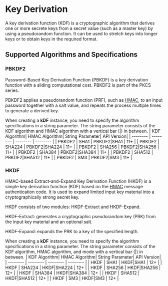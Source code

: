 # Key Derivation
A key derivation function (KDF) is a cryptographic algorithm that derives one or more secrete keys from a secret value (such as a master key) by using a pseudorandom function. It can be used to stretch keys into longer keys or to obtain keys in the required format.

## Supported Algorithms and Specifications

### PBKDF2

Password-Based Key Derivation Function (PBKDF) is a key derivation function with a sliding computational cost. PBKDF2 is part of the PKCS series.

PBKDF2 applies a pseudorandom function (PRF), such as [HMAC](crypto-compute-mac.md), to an input password together with a salt value, and repeats the process multiple times to generate a derived key.

When creating a **kDF** instance, you need to specify the algorithm specifications in a string parameter. The string parameter consists of the KDF algorithm and HMAC algorithm with a vertical bar (|) in between.
| KDF Algorithm| HMAC Algorithm| String Parameter| API Version|
| -------- | -------- | -------- | -------- |
| PBKDF2 | SHA1 | PBKDF2\|SHA1 | 11+ |
| PBKDF2 | SHA224 | PBKDF2\|SHA224 | 11+ |
| PBKDF2 | SHA256 | PBKDF2\|SHA256 | 11+ |
| PBKDF2 | SHA384 | PBKDF2\|SHA384 | 11+ |
| PBKDF2 | SHA512 | PBKDF2\|SHA512 | 11+ |
| PBKDF2 | SM3 | PBKDF2\|SM3 | 11+ |

### HKDF

HMAC-based Extract-and-Expand Key Derivation Function (HKDF) is a simple key derivation function (KDF) based on the [HMAC](crypto-compute-mac.md) message authentication code. It is used to expand limited input key material into a cryptographically strong secret key.

HKDF consists of two modules: HKDF-Extract and HKDF-Expand.

HKDF-Extract: generates a cryptographic pseudorandom key (PRK) from the input key material and an optional salt.

HKDF-Expand: expands the PRK to a key of the specified length.

When creating a **kDF** instance, you need to specify the algorithm specifications in a string parameter. The string parameter consists of the KDF algorithm, HMAC algorithm, and mode with a vertical bar (|) in between.
| KDF Algorithm| HMAC Algorithm| String Parameter| API Version|
| -------- | -------- | -------- | -------- |
| HKDF | SHA1 | HKDF\|SHA1 | 12+ |
| HKDF | SHA224 | HKDF\|SHA224 | 12+ |
| HKDF | SHA256 | HKDF\|SHA256 | 12+ |
| HKDF | SHA384 | HKDF\|SHA384 | 12+ |
| HKDF | SHA512 | HKDF\|SHA512 | 12+ |
| HKDF | SM3 | HKDF\|SM3 | 12+ |
